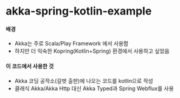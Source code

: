 # akka-spring-kotlin-example

#### 배경

- Akka는 주로 Scala/Play Framework 에서 사용함
- 하지만 더 익숙한 Kopring(Kotlin+Spring) 환경에서 사용하고 싶었음

#### 이 코드에서 사용한 것

- Akka 코딩 공작소(길벗 출판)에 나오는 코드를 kotlin으로 작성
- 클래식 Akka/Akka Http 대신 Akka Typed과 Spring Webflux를 사용